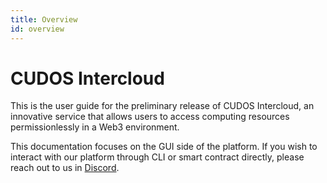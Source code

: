 ```yaml
---
title: Overview
id: overview
---
```


# CUDOS Intercloud

This is the user guide for the preliminary release of CUDOS Intercloud, an innovative service that allows users to access computing resources permissionlessly in a Web3 environment.

This documentation focuses on the GUI side of the platform.
If you wish to interact with our platform through CLI or smart contract directly, please reach out to us in [Discord](https://discord.com/invite/cudos).